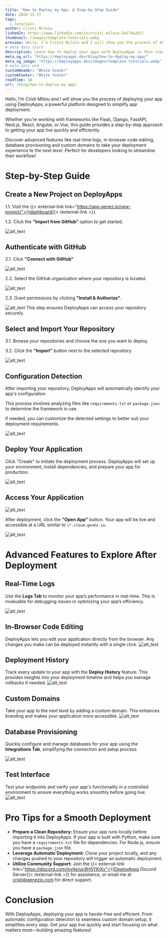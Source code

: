 ```yaml
---
title: "How to Deploy my App: A Step-by-Step Guide"
date: 2024-12-17
tags:
  - Tutorials
author: Cristi Miloiu
linkedIn: https://www.linkedin.com/in/cristi-miloiu-3a174a267/
thumbnail: /images/template-tutorials.webp
preview: Hello, I’m Cristi Miloiu and I will show you the process of deploying your app using DeployApps, a powerful platform designed to simplify app deployment.
# meta data start
description: Learn how to deploy your apps with DeployApps in this step-by-step guide. Perfect for frameworks like Flask, Django, FastAPI, Next.js, React, Angular, Vue, and more!
meta_og_url: "https://deployapps.dev/blog/how-to-deploy-my-app/"
meta_og_image: "https://deployapps.dev/images/template-tutorials.webp"
# meta data end
customHeader: "White header"
customFooter: "White footer"
readTime: 10
url: /blog/how-to-deploy-my-app/
---
```


Hello, I’m Cristi Miloiu and I will show you the process of deploying your app using DeployApps, a powerful platform designed to simplify app deployment.

Whether you’re working with frameworks like Flask, Django, FastAPI, Next.js, React, Angular, or Vue, this guide provides a step-by-step approach to getting your app live quickly and efficiently.

Discover advanced features like real-time logs, in-browser code editing, database provisioning and custom domains to take your deployment experience to the next level. Perfect for developers looking to streamline their workflow!

# Step-by-Step Guide

## Create a New Project on DeployApps

1.1. Visit the {{< external-link link="https://app.genez.io/new-project/">}}dashboard{{< /external-link >}}.

1.2. Click the **"Import from GitHub"** option to get started.

![alt_text](/posts/geneziotutorial1.webp)

## Authenticate with GitHub

2.1. Click **"Connect with GitHub"**

![alt_text](/posts/geneziotutorial2.webp)

2.2. Select the GitHub organization where your repository is located.

![alt_text](/posts/geneziotutorial3.webp)

2.3. Grant permissions by clicking **"Install & Authorize"**.

![alt_text](/posts/geneziotutorial4.webp)
This step ensures DeployApps can access your repository securely.

## Select and Import Your Repository

3.1. Browse your repositories and choose the one you want to deploy.

3.2. Click the **"Import"** button next to the selected repository.

![alt_text](/posts/geneziotutorial5.webp)

## Configuration Detection

After importing your repository, DeployApps will automatically identify your app's configuration.

This process involves analyzing files like `requirements.txt` or `package.json` to determine the framework in use.

If needed, you can customize the detected settings to better suit your deployment requirements.

![alt_text](/posts/geneziotutorial6.webp)

## Deploy Your Application

Click "Create" to initiate the deployment process. DeployApps will set up your environment, install dependencies, and prepare your app for production.

![alt_text](/posts/geneziotutorial7.webp)

## Access Your Application

![alt_text](/posts/geneziotutorial8.webp)

After deployment, click the **"Open App"** button. Your app will be live and accessible at a URL similar to `\*.cloud.genez.io.`

![alt_text](/posts/geneziotutorial9.webp)

# Advanced Features to Explore After Deployment

## Real-Time Logs

Use the **Logs Tab** to monitor your app’s performance in real-time. This is invaluable for debugging issues or optimizing your app’s efficiency.

![alt_text](/posts/geneziotutorial10.webp)

## In-Browser Code Editing

DeployApps lets you edit your application directly from the browser. Any changes you make can be deployed instantly with a single click.
![alt_text](/posts/geneziotutorial11.webp)

## Deployment History

Track every update to your app with the **Deploy History** feature. This provides insights into your deployment timeline and helps you manage rollbacks if needed.
![alt_text](/posts/geneziotutorial12.webp)

## Custom Domains

Take your app to the next level by adding a custom domain. This enhances branding and makes your application more accessible.
![alt_text](/posts/geneziotutorial13.webp)

## Database Provisioning

Quickly configure and manage databases for your app using the **Integrations Tab**, simplifying the connection and setup process.

![alt_text](/posts/geneziotutorial14.webp)

## Test Interface

Test your endpoints and verify your app's functionality in a controlled environment to ensure everything works smoothly before going live.
![alt_text](/posts/geneziotutorial15.webp)

# Pro Tips for a Smooth Deployment

- **Prepare a Clean Repository:** Ensure your app runs locally before importing it into DeployApps. If your app is built with Python, make sure you have a `requirements.txt` file for dependencies. For Node.js, ensure you have a `package.json` file.
- **Leverage Automatic Deployment:** Clone your project locally, and any changes pushed to your repository will trigger an automatic deployment.
- **Utilize Community Support:** Join the {{< external-link link="https://discord.com/invite/uc9H5YKjXv">}}DeployApps Discord Server{{< /external-link >}} for assistance, or email me at cristi@genezio.com for direct support.

# Conclusion

With DeployApps, deploying your app is hassle-free and efficient. From automatic configuration detection to seamless custom domain setup, it simplifies every step. Get your app live quickly and start focusing on what matters most—building amazing features!
